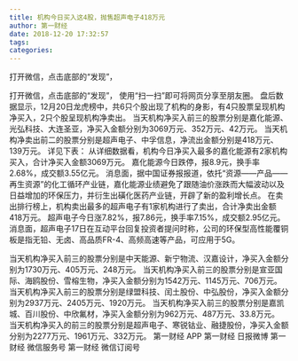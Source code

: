 ```yaml
---
title: 机构今日买入这4股，抛售超声电子418万元
author: 第一财经
date: 2018-12-20 17:32:57
tags: 
categories: 
---
```

打开微信，点击底部的“发现”，
<!-- more -->
打开微信，点击底部的“发现”，
使用“扫一扫”即可将网页分享至朋友圈。
盘后数据显示，12月20日龙虎榜中，共6只个股出现了机构的身影，有4只股票呈现机构净买入，2只个股呈现机构净卖出。
当天机构净买入前三的股票分别是嘉化能源、光弘科技、大连圣亚，净买入金额分别为3069万元、352万元、42万元。
当天机构净卖出前二的股票分别是超声电子、中孚信息，净流出金额分别是418万元、139万元。
详见下表：
从详细数据看，机构今日净买入最多的嘉化能源有2家机构买入，合计净买入金额3069万元。
嘉化能源今日跌停，报8.9元，换手率2.68%，成交额3.55亿元。
消息面，据中国证券报报道，依托“资源——产品——再生资源”的化工循环产业链，嘉化能源业绩避免了跟随油价涨跌而大幅波动以及日益增加的环保压力，并衍生出磺化医药产业链，开辟了新的盈利增长点。
在卖出排行榜上，机构卖出最多的超声电子有1家机构进行了卖出，合计净卖出金额418万元。
超声电子今日涨7.82%，报7.86元，换手率7.15%，成交额2.95亿元。
消息面，超声电子17日在互动平台回复投资者提问时称，公司的环保型高性能覆铜板是指无铅、无卤、高品质FR-4、高频高速等产品，可应用于5G。 
 
 
当天机构净买入前三的股票分别是中天能源、新宁物流、汉嘉设计，净买入金额分别为1730万元、405万元、248万元。
当天机构净买入前三的股票分别是宣亚国际、海鸥股份、雪榕生物，净买入金额分别为1542万元、1145万元、706万元。
当天机构净买入前三的股票分别是绿盟科技、闰土股份、中弘股份，净买入金额分别为2937万元、2405万元、1920万元。
当天机构净买入前三的股票分别是嘉凯城、百川股份、中欣氟材，净买入金额分别为962万元、487万元、33.8万元。
当天机构净买入的前三的股票分别是超声电子、寒锐钴业、融捷股份，净买入金额分别为2277万元、1961万元、332万元。
第一财经
APP
第一财经
日报微博
第一财经
微信服务号
第一财经
微信订阅号
